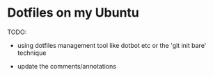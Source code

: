 # Dotfiles on my Ubuntu
TODO:
  - using dotfiles management tool like dotbot etc
  or the 'git init bare' technique
  
  - update the comments/annotations
